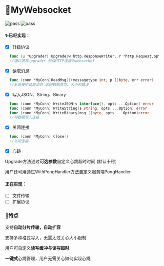 # 🎉MyWebsocket

![pass](https://img.shields.io/badge/building-pass-green) ![pass](https://img.shields.io/badge/checks-pass-green)
#### ✨**已经实现：**

- [x] 升级协议
```go
  func (u *Upgrader) Upgrade(w http.ResponseWriter, r *http.Request,opts ...Option) (conn *MyConn, err error)
  //通过填写upgrader 升级HTTP连接为websocket
  ```

- [x] 读取消息
```go
  func (conn *MyConn)ReadMsg()(messagetype int, p []byte, err error)
  //从连接中读取消息 返回数据类型、大小和错误
  ```

- [x] 写入JSON、String、Binary
```go
  func (conn *MyConn) WriteJSON(v interface{}, opts ...Option) error
  func (conn *MyConn) WriteString(s string, opts ...Option) error
  func (conn *MyConn) WriteBinary(msg []byte, opts ...Option)error
  //将数据写入连接
  ```
- [x] 关闭连接
```go
  func (conn *MyConn) Close()
  //关闭连接
  ```
- [x] 心跳

Upgrade方法通过**可选参数**自定义心跳超时时间 (默认十秒)

用户还可用通过WithPongHandler方法自定义服务端PongHandler

#### 正在实现：


- [ ] 文件传输
- [ ] 扩展协议

### 🎁特点

支持**自动分片传输，自动扩容**

支持多种格式写入，无需太过关心大小限制

用户可自定义**读写缓冲与读写超时**

**一键式**心跳管理，用户无需关心如何实现心跳

